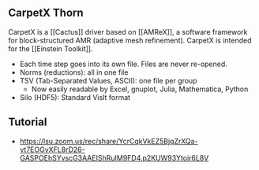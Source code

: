 ## CarpetX Thorn

CarpetX is a [[Cactus]] driver based on [[AMReX]], a software framework for block-structured AMR (adaptive mesh refinement). CarpetX is intended for the [[Einstein Toolkit]].

- Each time step goes into its own file. Files are never re-opened.
- Norms (reductions): all in one file
- TSV (Tab-Separated Values, ASCII): one file per group
	- Now easily readable by Excel, gnuplot, Julia, Mathematica, Python
- Silo (HDF5): Standard VisIt format

## Tutorial

- https://lsu.zoom.us/rec/share/YcrCqkVkEZ5BjqZrXQa-vt7EOGyXFL8rD26-GASPOEhSYvscG3AAEIShRuIM9FD4.p2KUW93Ytojr6L8V